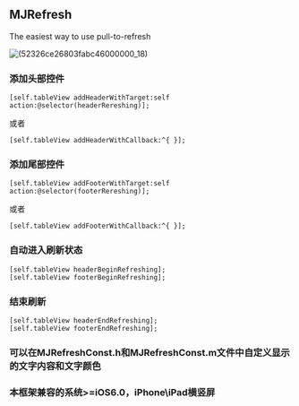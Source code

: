 ## MJRefresh
The easiest way to use pull-to-refresh

![(52326ce26803fabc46000000_18)](http://code4app.qiniudn.com/photo/52326ce26803fabc46000000_18.gif)

### 添加头部控件
```objc
[self.tableView addHeaderWithTarget:self action:@selector(headerRereshing)];
```
或者
```objc
[self.tableView addHeaderWithCallback:^{ }];
```
 
### 添加尾部控件
```objc
[self.tableView addFooterWithTarget:self action:@selector(footerRereshing)];
```
或者
```objc
[self.tableView addFooterWithCallback:^{ }];
```

### 自动进入刷新状态
```objc
[self.tableView headerBeginRefreshing];
[self.tableView footerBeginRefreshing];
```
 
### 结束刷新
```objc
[self.tableView headerEndRefreshing];
[self.tableView footerEndRefreshing];
```

### 可以在MJRefreshConst.h和MJRefreshConst.m文件中自定义显示的文字内容和文字颜色
 
### 本框架兼容的系统>=iOS6.0，iPhone\iPad横竖屏
